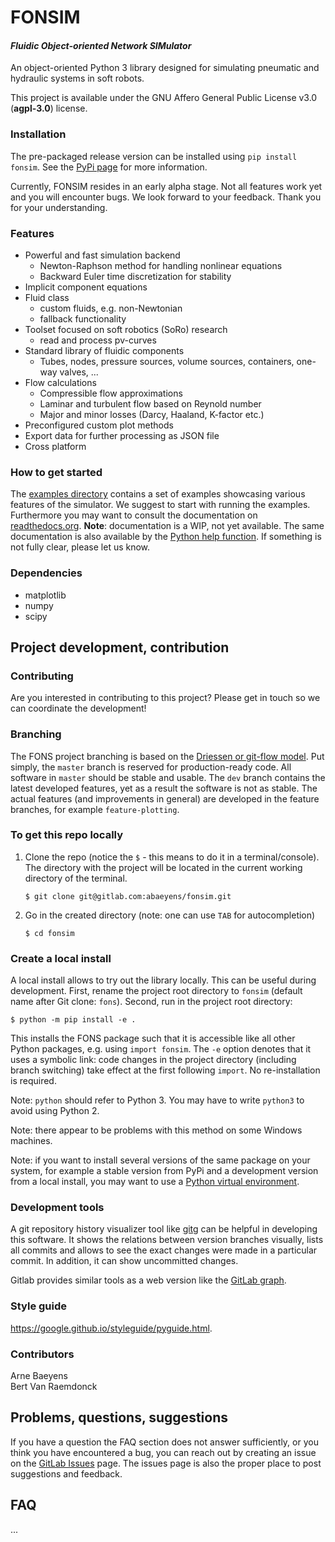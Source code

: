 # FONSIM
#### _Fluidic Object-oriented Network SIMulator_

An object-oriented Python 3 library designed for simulating pneumatic and hydraulic systems in soft robots.

This project is available under the GNU Affero General Public License v3.0 (**agpl-3.0**) license.

### Installation
The pre-packaged release version can be installed using `pip install fonsim`.
See the [PyPi page](https://pypi.org/project/fonsim/) for more information.

Currently, FONSIM resides in an early alpha stage.
Not all features work yet and you will encounter bugs.
We look forward to your feedback.
Thank you for your understanding.


### Features
* Powerful and fast simulation backend
  - Newton-Raphson method for handling nonlinear equations
  - Backward Euler time discretization for stability
* Implicit component equations
* Fluid class
  - custom fluids, e.g. non-Newtonian
  - fallback functionality
* Toolset focused on soft robotics (SoRo) research
  - read and process pv-curves
* Standard library of fluidic components
  - Tubes, nodes, pressure sources, volume sources, containers, one-way valves, ...
* Flow calculations
  - Compressible flow approximations
  - Laminar and turbulent flow based on Reynold number
  - Major and minor losses (Darcy, Haaland, K-factor etc.)
*  Preconfigured custom plot methods
* Export data for further processing as JSON file
* Cross platform



### How to get started
The [examples directory](https://gitlab.com/abaeyens/fonsim/-/tree/master/examples) contains a set of examples showcasing various features of the simulator.
We suggest to start with running the examples.
Furthermore you may want to consult the documentation on
[readthedocs.org]().
__Note__: documentation is a WIP, not yet available.
The same documentation is also available by the
[Python help function](https://www.programiz.com/python-programming/docstrings#help).
If something is not fully clear, please let us know.

### Dependencies
* matplotlib
* numpy
* scipy



## Project development, contribution

### Contributing
Are you interested in contributing to this project?
Please get in touch so we can coordinate the development!

### Branching
The FONS project branching is based on the
[Driessen or git-flow model](https://nvie.com/posts/a-successful-git-branching-model/).
Put simply,
the `master` branch is reserved for production-ready code.
All software in `master` should be stable and usable.
The `dev` branch contains the latest developed features,
yet as a result the software is not as stable.
The actual features (and improvements in general) are developed in the
feature branches, for example `feature-plotting`.

### To get this repo locally
1. Clone the repo (notice the `$` - this means to do it in a terminal/console).
The directory with the project will be located in the current working directory of the terminal.
    ```
    $ git clone git@gitlab.com:abaeyens/fonsim.git
    ```
1. Go in the created directory (note: one can use `TAB` for autocompletion)
    ```
    $ cd fonsim
    ```

### Create a local install
A local install allows to try out the library locally.
This can be useful during development.
First, rename the project root directory to `fonsim` (default name after Git clone: `fons`).
Second, run in the project root directory:
```
$ python -m pip install -e .
```
This installs the FONS package such that it is accessible
like all other Python packages, e.g. using `import fonsim`.
The `-e` option denotes that it uses a symbolic link:
code changes in the project directory (including branch switching)
take effect at the first following `import`.
No re-installation is required.

Note: `python` should refer to Python 3.
You may have to write `python3` to avoid using Python 2. 

Note: there appear to be problems with this method on some Windows machines.

Note: if you want to install several versions of the same package on your system,
for example a stable version from PyPi
and a development version from a local install,
you may want to use a
[Python virtual environment](https://docs.python.org/3/tutorial/venv.html).

### Development tools
A git repository history visualizer tool like
[gitg](https://wiki.gnome.org/Apps/Gitg/)
can be helpful in developing this software.
It shows the relations between version branches visually,
lists all commits and allows to see the exact changes
were made in a particular commit.
In addition, it can show uncommitted changes.

Gitlab provides similar tools as a web version like the
[GitLab graph](https://gitlab.com/abaeyens/fonsim/-/network/master).

### Style guide
https://google.github.io/styleguide/pyguide.html.

### Contributors
Arne Baeyens  
Bert Van Raemdonck  


## Problems, questions, suggestions
If you have a question the FAQ section does not answer sufficiently,
or you think you have encountered a bug,
you can reach out by creating an issue on the
[GitLab Issues](https://gitlab.com/abaeyens/fonsim/-/issues) page.
The issues page is also the proper place to post suggestions and feedback.


## FAQ
...
